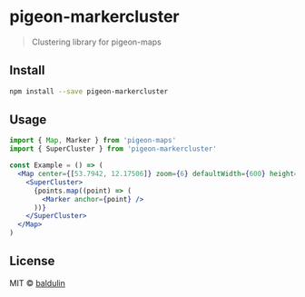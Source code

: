 # pigeon-markercluster

> Clustering library for pigeon-maps

## Install

```bash
npm install --save pigeon-markercluster
```

## Usage

```jsx
import { Map, Marker } from 'pigeon-maps'
import { SuperCluster } from 'pigeon-markercluster'

const Example = () => (
  <Map center={[53.7942, 12.17506]} zoom={6} defaultWidth={600} height={800}>
    <SuperCluster>
      {points.map((point) => (
        <Marker anchor={point} />
      ))}
    </SuperCluster>
  </Map>
)
```

## License

MIT © [baldulin](https://github.com/baldulin)

